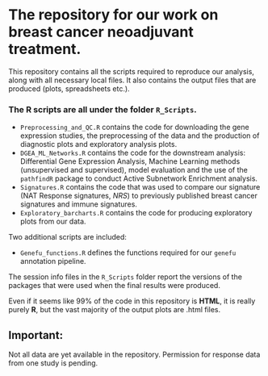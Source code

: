 # The repository for our work on breast cancer neoadjuvant treatment.

This repository contains all the scripts required to reproduce our analysis, along with all necessary local files. It also contains the output files that are produced (plots, spreadsheets etc.).

### **The R scripts are all under the folder** `R_Scripts`. 
- `Preprocessing_and_QC.R` contains the code for downloading the gene expression studies, the preprocessing of the data and the production of diagnostic plots and exploratory analysis plots. 
- `DGEA_ML_Networks.R` contains the code for the downstream analysis: Differential Gene Expression Analysis, Machine Learning methods (unsupervised and supervised), model evaluation and the use of the `pathfindR` package to conduct Active Subnetwork Enrichment analysis. 
- `Signatures.R` contains the code that was used to compare our signature (NAT Response signatures, *NRS*) to previously published breast cancer signatures and immune signatures.
- `Exploratory_barcharts.R` contains the code for producing exploratory plots from our data.

Two additional scripts are included: 
- `Genefu_functions.R` defines the functions required for our `genefu` annotation pipeline.

The session info files in the `R_Scripts` folder report the versions of the packages that were used when the final results were produced.

Even if it seems like 99% of the code in this repository is **HTML**, it is really purely **R**, but the vast majority of the output plots are .html files.

## Important:
Not all data are yet available in the repository. Permission for response data from one study is pending.
